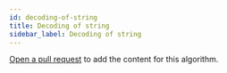 ```yaml
---
id: decoding-of-string
title: Decoding of string
sidebar_label: Decoding of string
---
```


[Open a pull request](https://github.com/AllAlgorithms/algorithms/tree/master/docs/decoding-of-string.md) to add the content for this algorithm.